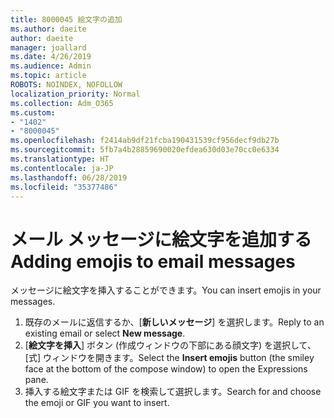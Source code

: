```yaml
---
title: 8000045 絵文字の追加
ms.author: daeite
author: daeite
manager: joallard
ms.date: 4/26/2019
ms.audience: Admin
ms.topic: article
ROBOTS: NOINDEX, NOFOLLOW
localization_priority: Normal
ms.collection: Adm_O365
ms.custom:
- "1402"
- "8000045"
ms.openlocfilehash: f2414ab9df21fcba190431539cf956decf9db27b
ms.sourcegitcommit: 5fb7a4b28859690020efdea630d03e70cc0e6334
ms.translationtype: HT
ms.contentlocale: ja-JP
ms.lasthandoff: 06/28/2019
ms.locfileid: "35377486"
---
```

# <a name="adding-emojis-to-email-messages"></a><span data-ttu-id="11412-102">メール メッセージに絵文字を追加する</span><span class="sxs-lookup"><span data-stu-id="11412-102">Adding emojis to email messages</span></span>

<span data-ttu-id="11412-103">メッセージに絵文字を挿入することができます。</span><span class="sxs-lookup"><span data-stu-id="11412-103">You can insert emojis in your messages.</span></span>

1. <span data-ttu-id="11412-104">既存のメールに返信するか、[**新しいメッセージ**] を選択します。</span><span class="sxs-lookup"><span data-stu-id="11412-104">Reply to an existing email or select **New message**.</span></span>
1. <span data-ttu-id="11412-105">[**絵文字を挿入**] ボタン (作成ウィンドウの下部にある顔文字) を選択して、[式] ウィンドウを開きます。</span><span class="sxs-lookup"><span data-stu-id="11412-105">Select the **Insert emojis** button (the smiley face at the bottom of the compose window) to open the Expressions pane.</span></span>
1. <span data-ttu-id="11412-106">挿入する絵文字または GIF を検索して選択します。</span><span class="sxs-lookup"><span data-stu-id="11412-106">Search for and choose the emoji or GIF you want to insert.</span></span>